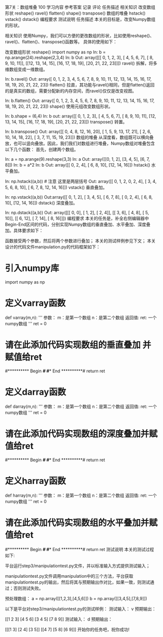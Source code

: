 第7关：数组堆叠
100
学习内容
参考答案
记录
评论
任务描述
相关知识
改变数组形状
reshape()
ravel()
flatten()
shape()
transpose()
数组的堆叠
hstack()
vstack()
dstack()
编程要求
测试说明
任务描述
本关的目标是，改变Numpy数组的形状。

相关知识
使用Numpy，我们可以方便的更改数组的形状，比如使用reshape()、ravel()、flatten()、transpose()函数等。
具体的使用如下：

改变数组形状
reshape()
import numpy as np
In: b = np.arange(24).reshape(2,3,4)
In: b
Out: array([[[ 0,  1,  2,  3],
[ 4,  5,  6,  7],
[ 8,  9, 10, 11]],
[[12, 13, 14, 15],
[16, 17, 18, 19],
[20, 21, 22, 23]]])
ravel()
拆解，将多维数组变成一维数组。

In:  b.ravel()
Out: array([ 0,  1,  2,  3,  4,  5,  6,  7,  8,  9, 10, 11, 12, 13, 14, 15, 16,
17, 18, 19, 20, 21, 22, 23])
flatten()
拉直，其功能与ravel()相同，但是flatten()返回的是真实的数组，需要分配新的内存空间，而ravel()仅仅是改变视图。

In:  b.flatten()
Out: array([ 0,  1,  2,  3,  4,  5,  6,  7,  8,  9, 10, 11, 12, 13, 14, 15, 16,
17, 18, 19, 20, 21, 22, 23])
shape()
使用元组改变数组形状。

In: b.shape = (6,4)
In: b
out: array([[ 0,  1,  2,  3],
[ 4,  5,  6,  7],
[ 8,  9, 10, 11],
[12, 13, 14, 15],
[16, 17, 18, 19],
[20, 21, 22, 23]])
transpose()
转置。

In: b.transpose()
Out: array([[ 0,  4,  8, 12, 16, 20],
[ 1,  5,  9, 13, 17, 21],
[ 2,  6, 10, 14, 18, 22],
[ 3,  7, 11, 15, 19, 23]])
数组的堆叠
从深度看，数组既可以横向叠放，也可以竖向叠放。因此，我们我们对数组进行堆叠，Numpy数组对堆叠包含以下几个函数：
首先，创建两个数组。

In: a = np.arange(9).reshape(3,3)
In: a
Out: array([[0, 1, 2],
[3, 4, 5],
[6, 7, 8]])
In: b = a*2
In: b
Out: array([[ 0,  2,  4],
[ 6,  8, 10],
[12, 14, 16]])
hstack()
水平叠加。

In: np.hstack((a,b))  # 注意 这里是两层括号
Out: array([[ 0,  1,  2,  0,  2,  4],
[ 3,  4,  5,  6,  8, 10],
[ 6,  7,  8, 12, 14, 16]])
vstack()
垂直叠加。

In: np.vstack((a,b))
Out:array([[ 0,  1,  2],
[ 3,  4,  5],
[ 6,  7,  8],
[ 0,  2,  4],
[ 6,  8, 10],
[12, 14, 16]])
dstack()
深度叠加。

In: np.dstack((a,b))
Out: array([[[ 0,  0],
[ 1,  2],
[ 2,  4]],
[[ 3,  6],
[ 4,  8],
[ 5, 10]],
[[ 6, 12],
[ 7, 14],
[ 8, 16]]])
编程要求
本关的任务是，补全右侧编辑器中Begin-End区间的代码，分别实现Numpy数组的垂直叠加、水平叠加、深度叠加。具体要求如下：

函数接受两个参数，然后将两个参数进行叠加；
本关的测试样例参见下文；
本关设计的代码文件manipulation.py的代码框架如下：
# 引入numpy库
import numpy as np
# 定义varray函数
def  varray(m,n):
'''
参数：
m：是第一个数组
n：是第二个数组
返回值:
ret: 一个numpy数组
'''
ret = 0
# 请在此添加代码实现数组的垂直叠加 并赋值给ret
#********** Begin *********#
#********** End **********#
return ret
# 定义darray函数
def  darray(m,n):
'''
参数：
m：是第一个数组
n：是第二个数组
返回值:
ret: 一个numpy数组
'''
ret = 0
# 请在此添加代码实现数组的深度叠加并赋值给ret
#********** Begin *********#
#********** End **********#
return ret
# 定义harray函数
def  harray(m,n):
'''
参数：
m：是第一个数组
n：是第二个数组
返回值:
ret: 一个numpy数组
'''
ret = 0
# 请在此添加代码实现数组的水平叠加并赋值给ret
#********** Begin *********#
#********** End **********#
return ret
测试说明
本关的测试过程如下:

平台运行step3/manipulationtest.py文件，并以标准输入方式提供测试输入；

manipulationtest.py文件调用manipulation中的三个方法，平台获取manipulationtest.py的输出，然后将其与预期输出作对比，如果一致，则测试通过；否则测试失败。

预处理数组：
a = np.array([[1,2,3],[4,5,6]])
b = np.array([[3,4,5],[7,8,9]])

以下是平台对step3/manipulationtest.py的测试样例：
测试输入：  v
预期输出：

[[1 2 3]
[4 5 6]
[3 4 5]
[7 8 9]]
测试输入：  d
预期输出：

[[[1 3]
[2 4]
[3 5]]
[[4 7]
[5 8]
[6 9]]]
开始你的任务吧，祝你成功!

